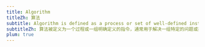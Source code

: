 ```yaml
---
title: Algorithm
titleZh: 算法
subtitle: Algorithm is defined as a process or set of well-defined instructions that are typically used to solve a particular group of problems or perform a specific type of calculation.
subtitleZh: 算法被定义为一个过程或一组明确定义的指令，通常用于解决一组特定的问题或执行特定类型的计算。
plum: true
---
```


<Questions />
